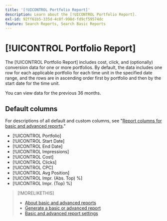```yaml
---
title: '[!UICONTROL Portfolio Report]'
description: Learn about the [!UICONTROL Portfolio Report].
exl-id: 92ff61b5-335d-4c8f-998d-fd9cf59574dc
feature: Search Reports, Search Basic Reports
---
```

# [!UICONTROL Portfolio Report]

The [!UICONTROL Portfolio Report] includes cost, click, and (optionally) conversion data for one or more portfolios. By default, the data includes one row for each applicable portfolio for each time unit in the specified date range, and the rows are in ascending order first by portfolio and then by the start date for the time unit.

You can view data for the previous 36 months.

## Default columns

For descriptions of all default and custom columns, see "[Report columns for basic and advanced reports](basic-advanced-report-columns.md)."

* [!UICONTROL Portfolio]
* [!UICONTROL Start Date]
* [!UICONTROL End Date]
* [!UICONTROL Impressions]
* [!UICONTROL Cost]
* [!UICONTROL Clicks]
* [!UICONTROL CPC]
* [!UICONTROL Avg Position]
* [!UICONTROL Impr. (Abs. Top) %]
* [!UICONTROL Impr. (Top) %]

>[!MORELIKETHIS]
>
>* [About basic and advanced reports](basic-advanced-report-about.md)
>* [Generate a basic or advanced report](basic-advanced-report-generate.md)
>* [Basic and advanced report settings](basic-advanced-report-settings.md)
